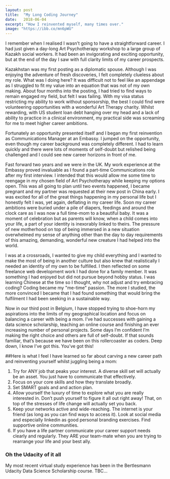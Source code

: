 ```yaml
---
layout: post
title:  "My Long Coding Journey"
date:   2018-06-04
excerpt: "How I reinvented myself, many times over."
image: "https://ibb.co/mn6pWU"
---
```


I remember when I realised I wasn’t going to have a straightforward career. I had just given a day-long Art Psychotherapy workshop to a large group of Kazakh social workers. It had been an invigorating and exciting opportunity, but at the end of the day I saw with full clarity limits of my career prospects.

Kazakhstan was my first posting as a diplomatic spouse. Although I was enjoying the adventure of fresh discoveries, I felt completely clueless about my role. What was I doing here? It was difficult not to feel like an appendage as I struggled to fit my value into an equation that was not of my own making. About four months into the posting, I had tried to find ways to remain engaged my field, but felt I was failing. With my visa status restricting my ability to work without sponsorship, the best I could find were volunteering opportunities with a wonderful Art Therapy charity. Whilst rewarding, with US student loan debt hanging over my head and a lack of ability to practice in a clinical environment, my practical side was screaming for me to meet higher career ambitions.

Fortunately an opportunity presented itself and I began my first reinvention as Communications Manager at an Embassy. I jumped on the opportunity, even though my career background was completely different. I had to learn quickly and there were lots of moments of self-doubt but relished being challenged and I could see new career horizons in front of me.

Fast forward two years and we were in the UK. My work experience at the Embassy proved invaluable as I found a part-time Communications role after my first interview. I intended that this would allow me some time to reengage in my chosen field of Art Psychotherapy while keeping my options open. This was all going to plan until two events happened, I became pregnant and my partner was requested at their new post in China early. I was excited for all of the great things happening in my personal life but I honestly felt I was, yet again, deflating in my career life. Soon my career ambitions were buried under a pile of diapers, feedings and around the clock care as I was now a full time-mom to a beautiful baby. It was a moment of celebration but as parents will know, when a child comes into your life, a part of your identity is inexorably linked to theirs. The pressure of new motherhood on top of being immersed in a new situation overwhelmed my sense of anything other than the day to day requirements of this amazing, demanding, wonderful new creature I had helped into the world.

I was at a crossroads, I wanted to give my child everything and I wanted to make the most of being in another culture but also knew that realistically I needed an identity of my own to be fulfilled. I then reflected on some freelance web development work I had done for a family member. It was something I had enjoyed but did not pursue beyond hobby status. I was learning Chinese at the time so I thought, why not adjust and try embracing coding? Coding became my "me-time" passion. The more I studied, the more convinced I became that I had found something that would bring the fulfilment I had been seeking in a sustainable way.

Now in our third post in Belgium, I have stopped trying to shoe-horn my aspirations into the limits of my geographical location and focus on balancing a career with being a mom. I've had successes with gaining a data science scholarship, teaching an online course and finishing an ever increasing number of personal projects.  Some days I’m confident I’m making the right choice and others are full of self-doubt. If that sounds familiar, that’s because we have been on this rollercoaster as coders. Deep down, I know I’ve got this. You’ve got this!

##Here is what I feel I have learned so far about carving a new career path and reinventing yourself whilst juggling being a mom:

1. Try for ANY job that peaks your interest. A diverse skill set will actually be an asset. You just have to communicate that effectively.
2. Focus on your core skills and how they translate broadly.
3. Set SMART goals and and action plan.
4. Allow yourself the luxury of time to explore what you are really interested in. Don’t push yourself to figure it all out right away! That, on top of the stresses of life change will actually set you back.
5. Keep your networks active and wide-reaching. The internet is your friend (as long as you can find ways to access it). Look at social media and especially linkedin as good personal branding exercises. Find supportive online communities.
6. If you have a life partner communicate your career support needs clearly and regularly. They ARE your team-mate when you are trying to rearrange your life and your best ally.


### Oh the Udacity of it all

My most recent virtual study experience has been in the Bertlesmann Udacity Data Science Scholarship course. TBC...

